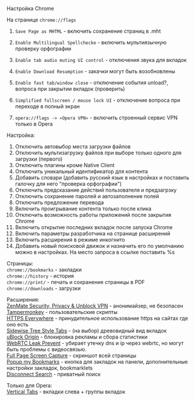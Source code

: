 Настройка Chrome

На странице ```chrome://flags``` <br>
1. ```Save Page as MHTML``` - включить сохранение страниц в .mht <br>
2. ```Enable Multilingual Spellchecke``` - включить мультиязычную проверку орфографии <br>
3. ```Enable tab audio muting UI control``` - отключения звука для вкладок <br>
4. ```Enable Download Resumption``` - закачки могут быть возобновлены <br>
5. ```Enable fast tab/window close``` - отключение события unload?, вопроса при закрытии вкладок (проверить) <br>
6. ```Simplified fullscreen / mouse lock UI``` - отключение вопроса при переходе в полный экран

7. ```opera://flags -> «Opera VPN»``` - включить строенный сервис VPN только в Opera

Настройка:  
1. Отключить автовыбор места загрузки файлов  
2. Отключить мультизагрузку файлов при выборе только одного для загрузки (первого)  
3. Отключить плагины кроме Native Client  
4. Отключить уникальный идентификатор для контента  
5. Добавить словари (добавить русский язык в настройках и поставить галочку для него "проверка орфографии")  
6. Отключить предсказание действий пользователя и предзагрзку <br>
7. Отключить сохранение паролей и автозаполнение полей <br>
8. Отключить предложение перевода <br>
9. Включить проигрывание контента только после клика <br>
10. Отключить возможность работы приложений после закрытия Chrome <br>
11. Включить открытие последних вкладок после запуска Chrome <br>
12. Включить параметры разработчика на странице расширений <br>
13. Включить расширения в режиме инкогнито <br>
14. Добавить новый поисковой движок и назначить его по умолчанию можно в настройках. На место запроса в ссылке поставить %s

Страницы: <br>
```chrome://bookmarks``` - закладки <br>
```chrome://history``` - история <br>
```chrome://print/``` - печать и сохранение страницы в PDF <br>
```chrome://downloads``` - загрузки

Расширения: <br>
[ZenMate Security, Privacy & Unblock VPN](https://chrome.google.com/webstore/detail/zenmate-security-privacy/fdcgdnkidjaadafnichfpabhfomcebme) - анонимайзер, не безопасен  <br>
[Tampermonkey](https://chrome.google.com/webstore/detail/tampermonkey/dhdgffkkebhmkfjojejmpbldmpobfkfo) - пользовательские скрипты <br>
[HTTPS Everywhere](https://chrome.google.com/webstore/detail/https-everywhere/gcbommkclmclpchllfjekcdonpmejbdp) - принудительное использование https на сайтах где оно есть <br>
[Sidewise Tree Style Tabs](https://chrome.google.com/webstore/detail/sidewise-tree-style-tabs/biiammgklaefagjclmnlialkmaemifgo) - (на выбор) древовидный вид вкладок <br>
[uBlock Origin](https://chrome.google.com/webstore/detail/ublock-origin/cjpalhdlnbpafiamejdnhcphjbkeiagm) - блокировка рекламы и сбора статистики <br>
[WebRTC Leak Prevent](https://chrome.google.com/webstore/detail/webrtc-leak-prevent/eiadekoaikejlgdbkbdfeijglgfdalml?utm_source=chrome-app-launcher-info-dialog) - убирает утечку dns и ip через webrtc, но могут быть проблемы с видеосвязью. <br>
[Full Page Screen Capture](https://chrome.google.com/webstore/detail/full-page-screen-capture/fdpohaocaechififmbbbbbknoalclacl) - скриншот всей страницы <br>
[Popup my Bookmarks](https://chrome.google.com/webstore/detail/popup-my-bookmarks/mppflflkbbafeopeoeigkbbdjdbeifni) - кнопка для закладок на панели, дополнительные настройки закладок, bookmarklets <br>
[Disconnect Search](https://chrome.google.com/webstore/detail/disconnect-search/hmobfennjmjnkdbklhcnnfbhfibedgkk) - приватный поиск <br>

Только для Opera:  
[Vertical Tabs](https://addons.opera.com/ru/extensions/details/vertical-tabs) - вкладки слева + группы вкладок